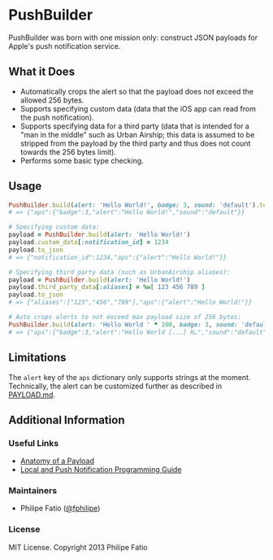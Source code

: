 # PushBuilder

PushBuilder was born with one mission only: construct JSON payloads for Apple's push notification service.

## What it Does

- Automatically crops the alert so that the payload does not exceed the allowed 256 bytes.
- Supports specifying custom data (data that the iOS app can read from the push notification).
- Supports specifying data for a third party (data that is intended for a "man in the middle" such as Urban Airship; this data is assumed to be stripped from the payload by the third party and thus does not count towards the 256 bytes limit).
- Performs some basic type checking.

## Usage

```ruby
PushBuilder.build(alert: 'Hello World!', badge: 3, sound: 'default').to_json
# => {"aps":{"badge":3,"alert":"Hello World!","sound":"default"}}

# Specifying custom data:
payload = PushBuilder.build(alert: 'Hello World!')
payload.custom_data[:notification_id] = 1234
payload.to_json
# => {"notification_id":1234,"aps":{"alert":"Hello World!"}}

# Specifying third party data (such as UrbanAirship aliases):
payload = PushBuilder.build(alert: 'Hello World!')
payload.third_party_data[:aliases] = %w[ 123 456 789 ]
payload.to_json
# => {"aliases":["123","456","789"],"aps":{"alert":"Hello World!"}}

# Auto crops alerts to not exceed max payload size of 256 bytes:
PushBuilder.build(alert: 'Hello World ' * 100, badge: 3, sound: 'default').to_json
# => {"aps":{"badge":3,"alert":"Hello World [...] H…","sound":"default"}}
```

## Limitations

The `alert` key of the `aps` dictionary only supports strings at the moment.
Technically, the alert can be customized further as described in [PAYLOAD.md](PAYLOAD.md).

## Additional Information

### Useful Links

- [Anatomy of a Payload](PAYLOAD.md)
- [Local and Push Notification Programming Guide](http://developer.apple.com/library/mac/#documentation/NetworkingInternet/Conceptual/RemoteNotificationsPG/ApplePushService/ApplePushService.html)

### Maintainers

- Philipe Fatio ([@fphilipe](https://github.com/fphilipe))

### License

MIT License. Copyright 2013 Philipe Fatio
